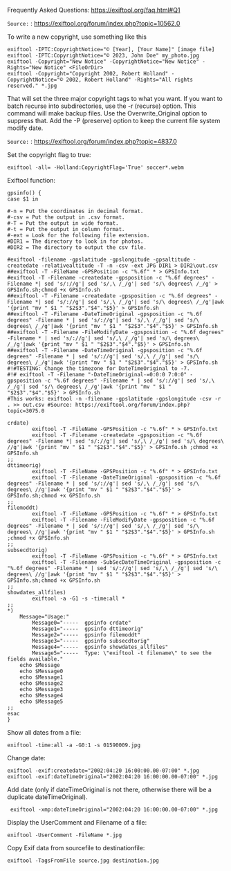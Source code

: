 Frequently Asked Questions: https://exiftool.org/faq.html#Q1

`Source:` : <https://exiftool.org/forum/index.php?topic=10562.0>

To write a new copyright, use something like this

```
exiftool -IPTC:CopyrightNotice="© [Year], [Your Name]" [image file]
exiftool -IPTC:CopyrightNotice="© 2023, John Doe" my_photo.jpg
exiftool -Copyright="New Notice" -CopyrightNotice="New Notice" -Rights="New Notice" <FileOrDir>
exiftool -Copyright="Copyright 2002, Robert Holland" -CopyrightNotice="© 2002, Robert Holland" -Rights="All rights reserved." *.jpg
```

That will set the three major copyright tags to what you want.  If you want to batch recurse into subdirectories, use the -r (recurse) option.  This command will make backup files.  Use the Overwrite_Original option to suppress that.
Add the -P (preserve) option to keep the current file system modify date.

`Source:` : <https://exiftool.org/forum/index.php?topic=4837.0>

Set the copyright flag to true:

```
exiftool -all= -Holland:CopyrightFlag='True' soccer*.webm
```

Exiftool function:
```
gpsinfo() {
case $1 in

#-n = Put the coordinates in decimal format.
#-csv = Put the output in .csv format.
#-T = Put the output in wide format.
#-t = Put the output in column format.
#-ext = Look for the following file extension.
#DIR1 = The directory to look in for photos.
#DIR2 = The directory to output the csv file.

#exiftool -filename -gpslatitude -gpslongitude -gpsaltitude -createdate -relativealtitude -T -n -csv -ext JPG DIR1 > DIR2\out.csv
##exiftool -T -FileName -GPSPosition -c "%.6f" * > GPSInfo.txt
#exiftool -T -Filename -createdate -gpsposition -c "%.6f degrees" -Filename *| sed 's/://g'| sed 's/,\ /_/g'| sed 's/\ degrees\ /_/g' > GPSInfo.sh;chmod +x GPSInfo.sh
##exiftool -T -Filename -createdate -gpsposition -c "%.6f degrees" -Filename *| sed 's/://g'| sed 's/,\ /_/g'| sed 's/\ degrees\ /_/g'|awk '{print "mv " $1 " "$2$3"."$4"."$5}' > GPSInfo.sh
##exiftool -T -Filename -DateTimeOriginal -gpsposition -c "%.6f degrees" -Filename * | sed 's/://g'| sed 's/,\ /_/g'| sed 's/\ degrees\ /_/g'|awk '{print "mv " $1 " "$2$3"."$4"."$5}' > GPSInfo.sh
##exiftool -T -Filename -FileModifyDate -gpsposition -c "%.6f degrees" -Filename * | sed 's/://g'| sed 's/,\ /_/g'| sed 's/\ degrees\ /_/g'|awk '{print "mv " $1 " "$2$3"."$4"."$5}' > GPSInfo.sh
##exiftool -T -Filename -DateTimeOriginal -gpsposition -c "%.6f degrees" -Filename * | sed 's/://g'| sed 's/,\ /_/g'| sed 's/\ degrees\ /_/g'|awk '{print "mv " $1 " "$2$3"."$4"."$5}' > GPSInfo.sh
#!#TESTING: Change the timezone for DateTimeOriginal to -7.
#!#	exiftool -T -Filename "-DateTimeOriginal-=0:0:0 7:0:0" -gpsposition -c "%.6f degrees" -Filename * | sed 's/://g'| sed 's/,\ /_/g'| sed 's/\ degrees\ /_/g'|awk '{print "mv " $1 " "$2$3"."$4"."$5}' > GPSInfo.sh
#This works: exiftool -n -filename -gpslatitude -gpslongitude -csv -r . >> out.csv #Source: https://exiftool.org/forum/index.php?topic=3075.0

crdate)
		exiftool -T -FileName -GPSPosition -c "%.6f" * > GPSInfo.txt
		exiftool -T -Filename -createdate -gpsposition -c "%.6f degrees" -Filename *| sed 's/://g'| sed 's/,\ /_/g'| sed 's/\ degrees\ //g'|awk '{print "mv " $1 " "$2$3"."$4"."$5}' > GPSInfo.sh ;chmod +x GPSInfo.sh
;;
dttimeorig)
		exiftool -T -FileName -GPSPosition -c "%.6f" * > GPSInfo.txt
		exiftool -T -Filename -DateTimeOriginal -gpsposition -c "%.6f degrees" -Filename * | sed 's/://g'| sed 's/,\ /_/g'| sed 's/\ degrees\ //g'|awk '{print "mv " $1 " "$2$3"."$4"."$5}' > GPSInfo.sh;chmod +x GPSInfo.sh
;;
filemoddt)
		exiftool -T -FileName -GPSPosition -c "%.6f" * > GPSInfo.txt
		exiftool -T -Filename -FileModifyDate -gpsposition -c "%.6f degrees" -Filename * | sed 's/://g'| sed 's/,\ /_/g'| sed 's/\ degrees\ //g'|awk '{print "mv " $1 " "$2$3"."$4"."$5}' > GPSInfo.sh ;chmod +x GPSInfo.sh
;;
subsecdtorig)
		exiftool -T -FileName -GPSPosition -c "%.6f" * > GPSInfo.txt
		exiftool -T -Filename -SubSecDateTimeOriginal -gpsposition -c "%.6f degrees" -Filename * | sed 's/://g'| sed 's/,\ /_/g'| sed 's/\ degrees\ //g'|awk '{print "mv " $1 " "$2$3"."$4"."$5}' > GPSInfo.sh;chmod +x GPSInfo.sh
;;
showdates_allfiles)
		exiftool -a -G1 -s -time:all *
;;
*)
    Message="Usage:"
        Message0="-----  gpsinfo crdate"
        Message1="-----  gpsinfo dttimeorig"
        Message2="-----  gpsinfo filemoddt"
        Message3="-----  gpsinfo subsecdtorig"
        Message4="-----  gpsinfo showdates_allfiles"
        Message5="-----  Type: \"exiftool -t filename\" to see the fields available."
    echo $Message
    echo $Message0
    echo $Message1
    echo $Message2
    echo $Message3
    echo $Message4
    echo $Message5
;;
esac
}
```
Show all dates from a file:
```
exiftool -time:all -a -G0:1 -s 01590009.jpg
```
Change date:
```
exiftool -exif:createdate="2002:04:20 16:00:00.00-07:00" *.jpg
exiftool -exif:dateTimeOriginal="2002:04:20 16:00:00.00-07:00" *.jpg
```
Add date (only if dateTimeOriginal is not there, otherwise there will be a duplicate dateTimeOriginal).
```
 exiftool -xmp:dateTimeOriginal="2002:04:20 16:00:00.00-07:00" *.jpg
```

Display the UserComment and Filename of a file:
```
exiftool -UserComment -FileName *.jpg
```

Copy Exif data from sourcefile to destinationfile:
```
exiftool -TagsFromFile source.jpg destination.jpg
```
